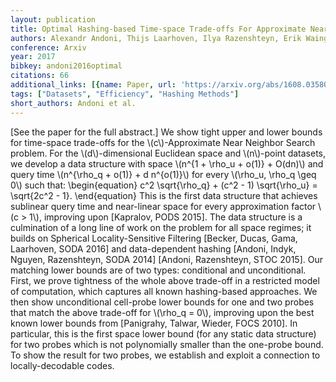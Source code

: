 ```yaml
---
layout: publication
title: Optimal Hashing-based Time-space Trade-offs For Approximate Near Neighbors
authors: Alexandr Andoni, Thijs Laarhoven, Ilya Razenshteyn, Erik Waingarten
conference: Arxiv
year: 2017
bibkey: andoni2016optimal
citations: 66
additional_links: [{name: Paper, url: 'https://arxiv.org/abs/1608.03580'}]
tags: ["Datasets", "Efficiency", "Hashing Methods"]
short_authors: Andoni et al.
---
```

[See the paper for the full abstract.]
  We show tight upper and lower bounds for time-space trade-offs for the
\\(c\\)-Approximate Near Neighbor Search problem. For the \\(d\\)-dimensional Euclidean
space and \\(n\\)-point datasets, we develop a data structure with space \\(n^\{1 +
\rho_u + o(1)\} + O(dn)\\) and query time \\(n^\{\rho_q + o(1)\} + d n^\{o(1)\}\\) for
every \\(\rho_u, \rho_q \geq 0\\) such that: \begin\{equation\} c^2 \sqrt\{\rho_q\} +
(c^2 - 1) \sqrt\{\rho_u\} = \sqrt\{2c^2 - 1\}. \end\{equation\}
  This is the first data structure that achieves sublinear query time and
near-linear space for every approximation factor \\(c > 1\\), improving upon
[Kapralov, PODS 2015]. The data structure is a culmination of a long line of
work on the problem for all space regimes; it builds on Spherical
Locality-Sensitive Filtering [Becker, Ducas, Gama, Laarhoven, SODA 2016] and
data-dependent hashing [Andoni, Indyk, Nguyen, Razenshteyn, SODA 2014] [Andoni,
Razenshteyn, STOC 2015].
  Our matching lower bounds are of two types: conditional and unconditional.
First, we prove tightness of the whole above trade-off in a restricted model of
computation, which captures all known hashing-based approaches. We then show
unconditional cell-probe lower bounds for one and two probes that match the
above trade-off for \\(\rho_q = 0\\), improving upon the best known lower bounds
from [Panigrahy, Talwar, Wieder, FOCS 2010]. In particular, this is the first
space lower bound (for any static data structure) for two probes which is not
polynomially smaller than the one-probe bound. To show the result for two
probes, we establish and exploit a connection to locally-decodable codes.